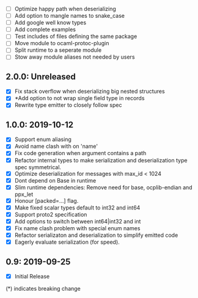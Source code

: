 - [ ] Optimize happy path when deserializing
- [ ] Add option to mangle names to snake_case
- [ ] Add google well know types
- [ ] Add complete examples
- [ ] Test includes of files defining the same package
- [ ] Move module to ocaml-protoc-plugin
- [ ] Split runtime to a seperate module
- [ ] Stow away module aliases not needed by users

## 2.0.0: Unreleased
- [x] Fix stack overflow when deserializing big nested structures
- [x] *Add option to not wrap single field type in records
- [x] Rewrite type emitter to closely follow spec

## 1.0.0: 2019-10-12
- [x] Support enum aliasing
- [x] Avoid name clash with on 'name'
- [x] Fix code generation when argument contains a path
- [x] Refactor internal types to make serialization and
      deserialization type spec symmetrical.
- [x] Optimize deserialization for messages with max_id < 1024
- [x] Dont depend on Base in runtime
- [x] Slim runtime dependencies: Remove need for base, ocplib-endian
      and ppx_let
- [x] Honour [packed=...] flag.
- [x] Make fixed scalar types default to int32 and int64
- [x] Support proto2 specification
- [x] Add options to switch between int64|int32 and int
- [x] Fix name clash problem with special enum names
- [x] Refactor serializaton and deserialization to simplify emitted code
- [x] Eagerly evaluate serialization (for speed).

## 0.9: 2019-09-25
- [x] Initial Release

(*) indicates breaking change
